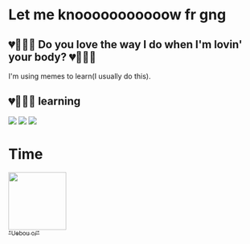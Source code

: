 <h1> Let me knooooooooooow fr gng</h1>

<h2> 💔🌹🪫💀 Do you love the way I do when I'm lovin' your body? 💔🌹🪫💀 </h2>
<p>I'm using memes to learn(I usually do this).</p>

## 💔🌹🪫💀 learning 
<div> 
<img src="https://img.shields.io/badge/Let%20-%20blue">
<img src="https://img.shields.io/badge/Me%20-%20red">
<img src="https://img.shields.io/badge/Know%20-%20green">
</div>

# Time

[<img loading="lazy" src="https://avatars.githubusercontent.com/u/207632200?v=4" width=115><br><sub>"Uebou o/"</sub>](https://github.com/LULUfinder)

